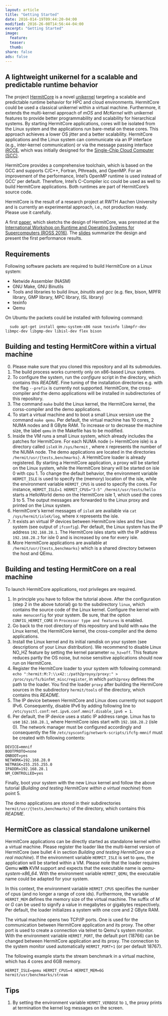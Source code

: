 ```yaml
---
layout: article
title: "Getting Started"
date: 2016-014-19T09:44:20-04:00
modified: 2016-26-08T14:56:44-04:00
excerpt: "Getting Started"
image:
  feature:
  teaser:
  thumb:
share: false
ads: false
---
```


## A lightweight unikernel for a scalable and predictable runtime behavior

The project [HermitCore](http://www.hermitcore.org) is a novel [unikernel](http://www.unikernel.org) targeting a scalable and predictable runtime behavior for HPC and cloud environments.
HermitCore could be used a classical unikernel within a virtual machine.
Furthermore, it extends the multi-kernel approach of *mOS* and *McKernel* with unikernel features to provide better programmability and scalability for hierarchical systems.
By starting HermitCore applications, cores will be isolated from the Linux system and the applications run bare-metal on these cores.
This approach achieves a lower OS jitter and a better scalability.
HermitCore applications and the Linux system can communicate via an IP interface (e.g., inter-kernel communication) or via the message passing interface [iRCCE](http://www.lfbs.rwth-aachen.de/publications/files/iRCCE.pdf), which was initially designed for the [Single-Chip Cloud Computer (SCC)](https://en.wikipedia.org/wiki/Single-chip_Cloud_Computer).

HermitCore provides a comprehensive toolchain, which is based on the GCC and supports C/C++, Fortran, Pthreads, and OpenMP.
For an improvement of the performance, Intel’s OpenMP runtime is used instead of GCC’ per default.
Therefore, Intel’s C-Compiler icc could be used as well to build HermitCore applications.
Both runtimes are part of HermitCore’s source code.

HermitCore is the result of a research project at RWTH Aachen University and is currently an experimental approach, i.e., not production ready.
Please use it carefully.

A first [paper](https://dl.acm.org/authorize?N04880), which sketchs the design of HermitCore, was prensted at the [International Workshop on Runtime and Operating Systems for Supercomputers (ROSS 2016)](http://www.mcs.anl.gov/events/workshops/ross/2016/program.php).
The [slides](ross2016.pdf) summarize the design and present the first performance results.

## Requirements

Following software packets are required to build HermitCore on a Linux system:

* Netwide Assembler (NASM)
* GNU Make, GNU Binutils
* Tools and libraries to build *linux*, *binutils* and *gcc* (e.g. flex, bison, MPFR library, GMP library, MPC library, ISL library)
* texinfo
* Qemu

On Ubuntu the packets could be installed with following command:
```
  sudo apt-get install qemu-system-x86 nasm texinfo libmpfr-dev libmpc-dev libgmp-dev libisl-dev flex bison
```

## Building and testing HermitCore within a virtual machine

0. Please make sure that you cloned this repository and all its submodules.
1. The build process works currently only on x86-based Linux systems.
2. To configure the system, run the *configure* script in the directory, which contains this *README*. Fine tuning of the installation directories e.g. with the flag `--prefix` is currently not supported. HermitCore, the cross-compiler and the demo applications will be installed in subdirectories of this repository.
3. The command `make` build the Linux kernel, the HermitCore kernel, the corss-compiler and the demo applications.
4. To start a virtual machine and to boot a small Linux version use the command `make qemu`. Per default, the virtual machine has 10 cores, 2 NUMA nodes and 8 GByte RAM. To increase or to decrease the machine size, the label `qemu` in the Makefile has to be modified.
5. Inside the VM runs a small Linux system, which already includes the patches for HermitCore. For each NUMA node (= HermitCore isle) is a directory called `isleX` in `/sys/hermit` , where `X` represents the number of the NUMA node. The demo applications are located in the directories `/hermit/usr/{tests,benchmarks}`. A HermitCore loader is already registered. By starting a HermitCore application, a proxy will be started on the Linux system, while the HermitCore binary will be started on isle 0 with cpu 1. To change the default behavior, the environment variable `HERMIT_ISLE` is used to specify the (memory) location of the isle, while the environment variable `HERMIT_CPUS` is used to specify the cores. For instance, `HERMIT_ISLE=1 HERMIT_CPUS="3-5" /hermit/usr/tests/hello` starts a HelloWorld demo on the HermitCore isle 1, which used the cores 3 to 5. The output messages are forwarded to the Linux proxy and printed on the Linux system.
6. HermitCore's kernel messages of `isleX` are available via `cat /sys/hermit/isleX/log`, where `X` represents the isle.
7. It exists an virtual IP devices between HermitCore isles and the Linux system (see output of `ifconfig`). Per default, the Linux system has the IP address `192.168.28.1`. The HermitCore isles starts with the IP address `192.168.28.2` for isle 0 and is increased by one for every isle.
8. More HermitCore applications are available at `/hermit/usr/{tests,benchmarks}` which is a shared directory between the host and QEmu.

## Building and testing HermitCore on a real machine

To launch HermitCore applications, root privileges are required.

1. In principle you have to follow the tutorial above. After the configuration (step 2 in the above tutorial) go to the subdirectory `linux`, which contains the source code of the Linux kernel. Configure the kernel with `make menuconfig` for your system. Be sure, that the option `CONFIG_HERMIT_CORE` in `Processor type and features` is enabled.
2. Go back to the root directory of this repository and build with `make` the Linux kernel, the HermitCore kernel, the cross-compiler and the demo applications.
3. Install the Linux kernel and its initial ramdisk on your system (see descriptions of your Linux distribution). We recommend to disable Linux NO_HZ feature by setting the kernel parameter `no_hz=off`. This feature reduces partly the OS noise, but noise sensitive applications should now run on HermitCore.
4. Register the HermitCore loader to your system with following command: `echo ":hermit:M:7:\\x42::/path2proyxy/proxy:" > /proc/sys/fs/binfmt_misc/register`, in which `path2proxy` defines the path to the loader. You find the loader `proxy` after building the HermiCore sources in the subdirectory `hermit/tools` of the directory, which contains this *README*.
5. The IP device between HermitCore and Linux does currently not support IPv6. Consequently, disable IPv6 by adding following line to `/etc/sysctl.conf`: `net.ipv6.conf.mmnif.disable_ipv6 = 1`.
6. Per default, the IP device uses a static IP address range. Linux has to use `162.168.28.1`, where HermitCore isles start with `192.168.28.2` (isle 0). The network manager must be configured accordingly and consequently the file `/etc/sysconfig/network-scripts/ifcfg-mmnif` must be created with following contents:
```
DEVICE=mmnif
BOOTPROTO=none
ONBOOT=yes
NETWORK=192.168.28.0
NETMASK=255.255.255.0
IPADDR=192.168.28.1
NM_CONTROLLED=yes
```
Finally, boot your system with the new Linux kernel and follow the above tutorial (*Building and testing HermitCore within a virtual machine*) from point 5.

The demo applications are stored in their subdirectories `hermit/usr/{tests,benchmarks}` of the directory, which contains this *README*.

## HermitCore as classical standalone unikernel

HermitCore applications can be directly started as standalone kernel within a virtual machine.
Please register the loader like the multi-kernel version of HermitCore (see bullet 4 in section *Building and testing HermitCore on a real machine*).
If the environment variable `HERMIT_ISLE` is set to `qemu`, the application will be started within a VM.
Please note that the loader requires Qemu **with** KVM support and expects that the executable name is *qemu-system-x86_64*.
With the environment variable `HERMIT_QEMU`, the executable name could be adapted for your system.

In this context, the environment variable `HERMIT_CPUS` specifies the number of cpus (and no longer a range of core ids).
Furthermore, the variable `HERMIT_MEM` defines the memory size of the virtual machine.
The suffix of *M* or *G* can be used to signify a value in megabytes or gigabytes respectively.
Per default, the loader initializes a system with one core and 2 GByte RAM.

The virtual machine opens two TCP/IP ports.
One is used for the communication between HermitCore application and its proxy.
The other port is used to create a connection via telnet to Qemu's system monitor.
With the environment variable `HERMIT_PORT`, the default port (18766) can be changed between HermitCore application and its proxy.
The connection to the system monitor used automatically `HERMIT_PORT+1` (or per default 18767).

The following example starts the stream benchmark in a virtual machine, which has 4 cores and 6GB memory.
```
HERMIT_ISLE=qemu HERMIT_CPUS=4 HERMIT_MEM=6G hermit/usr/benchmarks/stream
```

## Tips

1. By setting the environment variable `HERMIT_VERBOSE` to `1`, the proxy prints at termination the kernel log messages on the screen.
